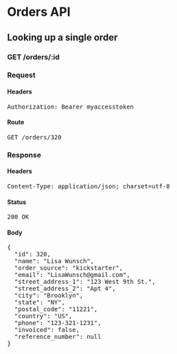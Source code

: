 # Orders API

## Looking up a single order

### GET /orders/:id
### Request

#### Headers

<pre>Authorization: Bearer myaccesstoken</pre>

#### Route

<pre>GET /orders/320</pre>

### Response

#### Headers

<pre>Content-Type: application/json; charset=utf-8</pre>

#### Status

<pre>200 OK</pre>

#### Body

<pre>{
  "id": 320,
  "name": "Lisa Wunsch",
  "order_source": "kickstarter",
  "email": "LisaWunsch@gmail.com",
  "street_address_1": "123 West 9th St.",
  "street_address_2": "Apt 4",
  "city": "Brooklyn",
  "state": "NY",
  "postal_code": "11221",
  "country": "US",
  "phone": "123-321-1231",
  "invoiced": false,
  "reference_number": null
}</pre>
